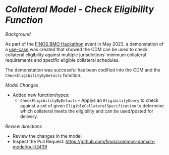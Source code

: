 # *Collateral Model - Check Eligibility Function*

_Background_

As part of the [FINOS BMO Hackathon](https://www.finos.org/hosted-events/2023-05-03-finos-hackathon-bmo-nyc) event in May 2023, a demonstation of a [use-case](https://github.com/finos/community/discussions/251) was created that showed the CDM can be used to check collateral eligibility against multiple jurisdictions’ minimum collateral requirements and specific eligible collateral schedules.

The demonstation was successful has been codified into the CDM and the `CheckEligibilityByDetails` function. 

_Model Changes_

- Added new function/types:
  - `CheckEligibilityByDetails` - Applys an `EligibilityQuery` to check against a set of given `EligibleCollateralSpecification` to determine which collateral meets the eligibility and can be used/posted for delivery.

_Review directions_

- Review the changes in the model
- Inspect the Pull Request: https://github.com/finos/common-domain-model/pull/2439
